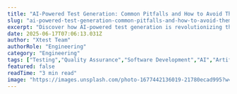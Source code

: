 ```yaml
---
title: "AI-Powered Test Generation: Common Pitfalls and How to Avoid Them"
slug: "ai-powered-test-generation-common-pitfalls-and-how-to-avoid-them"
excerpt: "Discover how AI-powered test generation is revolutionizing the educational sphere, ensuring a more personalized, engaging, and efficient learning experience. Learn how artificial intelligence is being harnessed to create dynamic, responsive tests that adapt to a students individual needs and progress, paving the way for a future of optimized education."
date: 2025-06-17T07:06:13.031Z
author: "Xtest Team"
authorRole: "Engineering"
category: "Engineering"
tags: ["Testing","Quality Assurance","Software Development","AI","Artificial Intelligence"]
featured: false
readTime: "3 min read"
image: "https://images.unsplash.com/photo-1677442136019-21780ecad995?w=1200&h=600&fit=crop"
---
```



